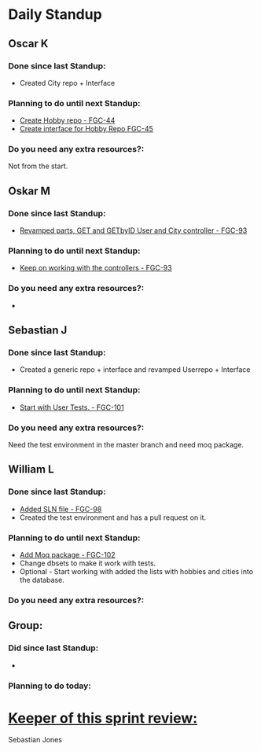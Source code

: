 # Daily Standup

## Oscar K

### Done since last Standup:

- Created City repo + Interface

### Planning to do until next Standup:

- [Create Hobby repo - FGC-44](https://sebastianjones.atlassian.net/browse/FGC-44)
- [Create interface for Hobby Repo FGC-45](https://sebastianjones.atlassian.net/browse/FGC-45)

### Do you need any extra resources?:

Not from the start.

## Oskar M

### Done since last Standup:

- [Revamped parts, GET and GETbyID User and City controller - FGC-93](https://sebastianjones.atlassian.net/browse/FGC-93)

### Planning to do until next Standup:

-  [ Keep on working with the controllers - FGC-93](https://sebastianjones.atlassian.net/browse/FGC-93)

### Do you need any extra resources?:

-

## Sebastian J

### Done since last Standup:

- Created a generic repo + interface and revamped Userrepo + Interface

### Planning to do until next Standup:

- [Start with User Tests.  - FGC-101](https://sebastianjones.atlassian.net/browse/FGC-101)

### Do you need any extra resources?:

Need the test environment in the master branch and need moq package. 

## William L

### Done since last Standup:

-  [ Added SLN file - FGC-98](https://sebastianjones.atlassian.net/browse/FGC-98)
- Created the test environment and has a pull request on it. 

### Planning to do until next Standup:

-  [ Add Moq package - FGC-102](https://sebastianjones.atlassian.net/browse/FGC-102)
- Change dbsets to make it work with tests. 
- Optional - Start working with added the lists with hobbies and cities into the database. 

### Do you need any extra resources?:



## Group:

### Did since last  Standup:

- 

### Planning to do today:



# **<u>Keeper of this sprint review:</u>**

Sebastian Jones

